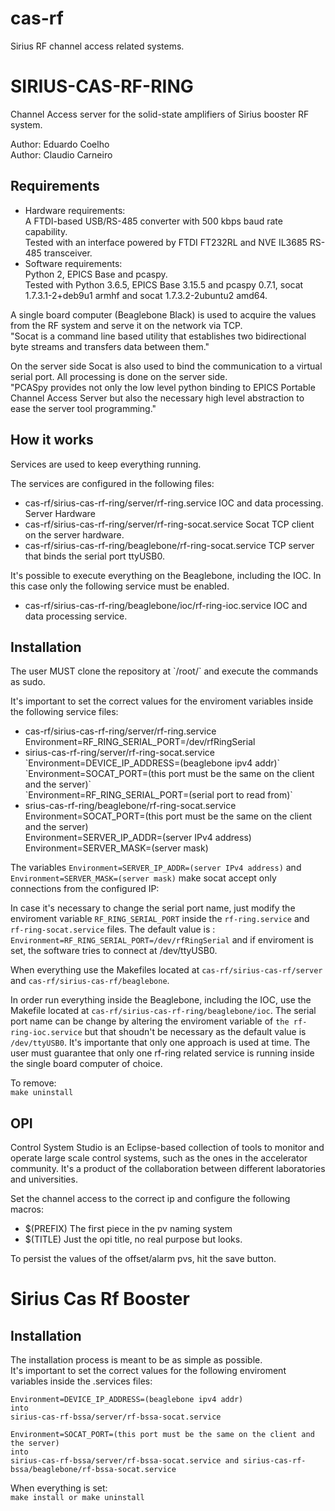 # cas-rf
Sirius RF channel access related systems.

# SIRIUS-CAS-RF-RING

Channel Access server for the solid-state amplifiers of Sirius booster RF system.

Author: Eduardo Coelho<br>
Author: Claudio Carneiro

## Requirements
<ul>
    <li>
        Hardware requirements:<br>
        A FTDI-based USB/RS-485 converter with 500 kbps baud rate capability.<br>
        Tested with an interface powered by FTDI FT232RL and NVE IL3685 RS-485 transceiver.
    </li>
    <li>
        Software requirements:<br>
        Python 2, EPICS Base and pcaspy.<br>
        Tested with Python 3.6.5, EPICS Base 3.15.5 and pcaspy 0.7.1,  socat 1.7.3.1-2+deb9u1 armhf and socat 1.7.3.2-2ubuntu2 amd64.
    </li>
</ul>

<p>
A single board computer (Beaglebone Black) is used to acquire the values from the RF system and serve it on the network via TCP. <br>"Socat is a command line based utility that establishes two bidirectional byte streams and transfers data between them."
</p>

<p>
On the server side Socat is also used to bind the communication to a virtual serial port. All processing is done on the server side.
<br>"PCASpy provides not only the low level python binding to EPICS Portable Channel Access Server but also the necessary high level abstraction to ease the server tool programming."
</p>

## How it works
Services are used to keep everything running.

The services are configured in the following files:
<ul>
    <li>cas-rf/sirius-cas-rf-ring/server/rf-ring.service IOC and data processing. Server Hardware</li>
    <li>cas-rf/sirius-cas-rf-ring/server/rf-ring-socat.service Socat TCP client on the server hardware. </li>
    <li>cas-rf/sirius-cas-rf-ring/beaglebone/rf-ring-socat.service TCP server that binds the serial port ttyUSB0. </li>
</ul>

It's possible to execute everything on the Beaglebone, including the IOC. In this case only the following service must be enabled.
<ul>
    <li>cas-rf/sirius-cas-rf-ring/beaglebone/ioc/rf-ring-ioc.service IOC and data processing service.</li>
</ul>

## Installation
<p>
The user MUST clone the repository at `/root/` and execute the commands as sudo.

It's important to set the correct values for the enviroment variables inside the following service files:

<ul>
    <li>
        cas-rf/sirius-cas-rf-ring/server/rf-ring.service <br>
        Environment=RF_RING_SERIAL_PORT=/dev/rfRingSerial
    </li>
    <li>
        sirius-cas-rf-ring/server/rf-ring-socat.service <br>
        `Environment=DEVICE_IP_ADDRESS=(beaglebone ipv4 addr)` <br>
        `Environment=SOCAT_PORT=(this port must be the same on the client and the server)` <br>
        `Environment=RF_RING_SERIAL_PORT=(serial port to read from)` <br>
    </li>
     <li>
        srius-cas-rf-ring/beaglebone/rf-ring-socat.service <br>
        Environment=SOCAT_PORT=(this port must be the same on the client and the server) <br>
        Environment=SERVER_IP_ADDR=(server IPv4 address) <br>
        Environment=SERVER_MASK=(server mask) <br>
    </li>
</ul>

The variables `Environment=SERVER_IP_ADDR=(server IPv4 address)` and `Environment=SERVER_MASK=(server mask)` make socat accept only connections from the configured IP:

In case it's necessary to change the serial port name, just modify the enviroment variable `RF_RING_SERIAL_PORT` inside the `rf-ring.service` and `rf-ring-socat.service` files. The default value is :
`Environment=RF_RING_SERIAL_PORT=/dev/rfRingSerial`
and if enviroment is set, the software tries to connect at /dev/ttyUSB0.

When everything use the Makefiles located at `cas-rf/sirius-cas-rf/server` and `cas-rf/sirius-cas-rf/beaglebone`.<br>

In order run everything inside the Beaglebone, including the IOC, use the Makefile located at `cas-rf/sirius-cas-rf-ring/beaglebone/ioc`. The serial port name can be change by altering the enviroment variable of `the rf-ring-ioc.service` but that shoudn't be necessary as the default value is `/dev/ttyUSB0`. It's importante that only one approach is used at time. The user must guarantee that only one rf-ring related service is running inside the single board computer of choice.

To remove:<br>
`make uninstall`
</p>

## OPI
<p>
Control System Studio is an Eclipse-based collection of tools to monitor and operate large scale control systems, such as the ones in the accelerator community. It's a product of the collaboration between different laboratories and universities.<br>

Set the channel access to the correct ip and configure the following macros:
<ul>
    <li>$(PREFIX) The first piece in the pv naming system</li>
    <li>$(TITLE) Just the opi title, no real purpose but looks.</li>
</ul>
</p>

To persist the values of the offset/alarm pvs, hit the save button.


# Sirius Cas Rf Booster

## Installation
<p>
The installation process is meant to be as simple as possible.<br>
It's important to set the correct values for the following enviroment variables inside the .services files:

`Environment=DEVICE_IP_ADDRESS=(beaglebone ipv4 addr)`<br>
`into`<br>`sirius-cas-rf-bssa/server/rf-bssa-socat.service`<br>
 
`Environment=SOCAT_PORT=(this port must be the same on the client and the server)`<br>
`into`<br>`sirius-cas-rf-bssa/server/rf-bssa-socat.service and sirius-cas-rf-bssa/beaglebone/rf-bssa-socat.service`<br>

When everything is set:<br>
`make install or make uninstall`
</p>
